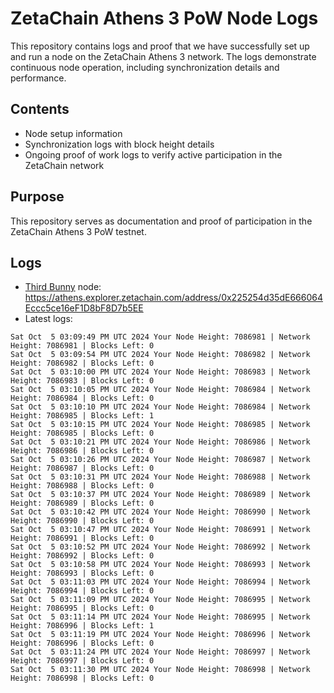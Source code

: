 # ZetaChain Athens 3 PoW Node Logs
This repository contains logs and proof that we have successfully set up and run a node on the ZetaChain Athens 3 network. The logs demonstrate continuous node operation, including synchronization details and performance.

## Contents
- Node setup information
- Synchronization logs with block height details
- Ongoing proof of work logs to verify active participation in the ZetaChain network

## Purpose
This repository serves as documentation and proof of participation in the ZetaChain Athens 3 PoW testnet.

## Logs

- [Third Bunny](https://thirdbunny.xyz/) node: https://athens.explorer.zetachain.com/address/0x225254d35dE666064Eccc5ce16eF1D8bF8D7b5EE
- Latest logs:
```
Sat Oct  5 03:09:49 PM UTC 2024 Your Node Height: 7086981 | Network Height: 7086981 | Blocks Left: 0
Sat Oct  5 03:09:54 PM UTC 2024 Your Node Height: 7086982 | Network Height: 7086982 | Blocks Left: 0
Sat Oct  5 03:10:00 PM UTC 2024 Your Node Height: 7086983 | Network Height: 7086983 | Blocks Left: 0
Sat Oct  5 03:10:05 PM UTC 2024 Your Node Height: 7086984 | Network Height: 7086984 | Blocks Left: 0
Sat Oct  5 03:10:10 PM UTC 2024 Your Node Height: 7086984 | Network Height: 7086985 | Blocks Left: 1
Sat Oct  5 03:10:15 PM UTC 2024 Your Node Height: 7086985 | Network Height: 7086985 | Blocks Left: 0
Sat Oct  5 03:10:21 PM UTC 2024 Your Node Height: 7086986 | Network Height: 7086986 | Blocks Left: 0
Sat Oct  5 03:10:26 PM UTC 2024 Your Node Height: 7086987 | Network Height: 7086987 | Blocks Left: 0
Sat Oct  5 03:10:31 PM UTC 2024 Your Node Height: 7086988 | Network Height: 7086988 | Blocks Left: 0
Sat Oct  5 03:10:37 PM UTC 2024 Your Node Height: 7086989 | Network Height: 7086989 | Blocks Left: 0
Sat Oct  5 03:10:42 PM UTC 2024 Your Node Height: 7086990 | Network Height: 7086990 | Blocks Left: 0
Sat Oct  5 03:10:47 PM UTC 2024 Your Node Height: 7086991 | Network Height: 7086991 | Blocks Left: 0
Sat Oct  5 03:10:52 PM UTC 2024 Your Node Height: 7086992 | Network Height: 7086992 | Blocks Left: 0
Sat Oct  5 03:10:58 PM UTC 2024 Your Node Height: 7086993 | Network Height: 7086993 | Blocks Left: 0
Sat Oct  5 03:11:03 PM UTC 2024 Your Node Height: 7086994 | Network Height: 7086994 | Blocks Left: 0
Sat Oct  5 03:11:09 PM UTC 2024 Your Node Height: 7086995 | Network Height: 7086995 | Blocks Left: 0
Sat Oct  5 03:11:14 PM UTC 2024 Your Node Height: 7086995 | Network Height: 7086996 | Blocks Left: 1
Sat Oct  5 03:11:19 PM UTC 2024 Your Node Height: 7086996 | Network Height: 7086996 | Blocks Left: 0
Sat Oct  5 03:11:24 PM UTC 2024 Your Node Height: 7086997 | Network Height: 7086997 | Blocks Left: 0
Sat Oct  5 03:11:30 PM UTC 2024 Your Node Height: 7086998 | Network Height: 7086998 | Blocks Left: 0
```
